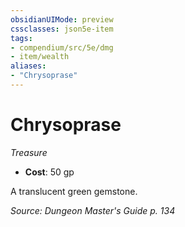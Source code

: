```yaml
---
obsidianUIMode: preview
cssclasses: json5e-item
tags:
- compendium/src/5e/dmg
- item/wealth
aliases: 
- "Chrysoprase"
---
```

# Chrysoprase
*Treasure*  

- **Cost**: 50 gp

A translucent green gemstone.

*Source: Dungeon Master's Guide p. 134*